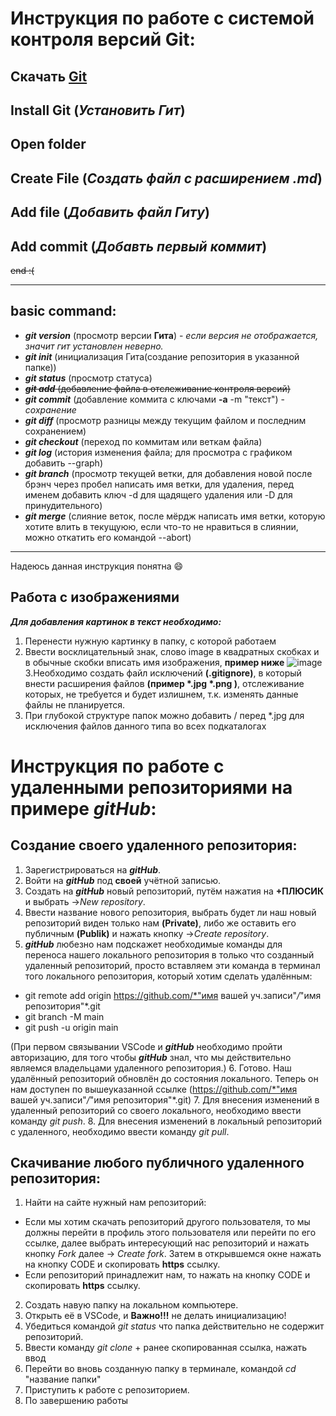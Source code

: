 # Инструкция по работе с системой контроля версий Git:
## Скачать [Git](https://git-scm.com/)
## Install Git (*Установить Гит*)
## Open folder
## Create File (*Создать файл с расширением **.md***)
## Add file (*Добавить файл Гиту*)
## Add commit (*Добавть первый коммит*)
~~end :(~~

 --- 

## basic command:
* ***git version*** (просмотр версии **Гита**) - _если версия не отображается, значит гит установлен неверно._
* ***git init*** (инициализация Гита(создание репозитория в указанной папке))
* ***git status*** (просмотр статуса)
* ~~***git add*** (добавление файла в отслеживание контроля версий)~~
* ***git commit*** (добавление коммита с ключами **-а** -m "текст") - *сохранение*
* ***git diff*** (просмотр разницы между текущим файлом и последним сохранением)
* ***git checkout*** (переход по коммитам или веткам файла)
* ***git log*** (история изменения файла; для просмотра с графиком добавить --graph)
* ***git branch*** (просмотр текущей ветки, для добавления новой после брэнч через пробел написать имя ветки, для удаления, перед именем добавить ключ -d для щадящего удаления или -D для принудительного)
* ***git merge*** (слияние веток, после мёрдж написать имя ветки, которую хотите влить в текущуюю, если что-то не нравиться в слиянии, можно откатить его командой --abort)
---
Надеюсь данная инструкция понятна :smile:

## Работа с изображениями
***Для добавления картинок в текст необходимо:***
1. Перенести нужную картинку в папку, с которой работаем
2. Ввести восклицательный знак, слово image в квадратных скобках и в обычные скобки вписать имя изображения, **пример ниже**
![image](kot.jpg)
3.Необходимо создать файл исключений **(.gitignore)**, в который внести расширения файлов **(пример *.jpg *.png )**, отслеживание которых, не требуется и будет излишнем, т.к. изменять данные файлы не планируется.
4. При глубокой структуре папок можно добавить / перед *.jpg для исключения файлов данного типа во всех подкаталогах


# Инструкция по работе с удаленными репозиториями на примере ***gitHub***:
## Создание своего удаленного репозитория:
1. Зарегистрироваться на ***gitHub***.
2. Войти на ***gitHub*** под **своей** учётной записью.
3. Создать на ***gitHub*** новый репозиторий, путём нажатия на **+ПЛЮСИК** и выбрать ->*New repository*.
4. Ввести название нового репозитория, выбрать будет ли наш новый репозиторий виден только нам **(Private)**, либо же оставить его публичным **(Publik)** и нажать кнопку ->*Create repository*.
5. ***gitHub*** любезно нам подскажет необходимые команды для переноса нашего локального репозитория в только что созданный удаленный репозиторий, просто вставляем эти команда в терминал того локального репозитория, который хотим сделать удалённым:
* git remote add origin https://github.com/*"имя вашей уч.записи"*/*"имя репозитория"*.git
* git branch -M main
* git push -u origin main

(При первом связывании VSCode и ***gitHub*** необходимо пройти авторизацию, для того чтобы ***gitHub*** знал, что мы действительно являемся владельцами удаленного репозитория.)
6. Готово. Наш удалённый репозиторий обновлён до состояния локального. Теперь он нам доступен по вышеуказанной ссылке (https://github.com/*"имя вашей уч.записи"*/*"имя репозитория"*.git)
7. Для внесения изменений в удаленный репозиторий со своего локального, необходимо ввести команду *git push*.
8. Для внесения изменений в локальный репозиторий с удаленного, необходимо ввести команду *git pull*.
## Cкачивание любого публичного удаленного репозитория:
1. Найти на сайте нужный нам репозиторий:
* Если мы хотим скачать репозиторий другого пользователя, то мы должны перейти в профиль этого пользователя или перейти по его ссылке, далее выбрать интересующий нас репозиторий и нажать кнопку *Fork* далее -> *Create fork*. Затем в открывшемся окне нажать на кнопку CODE и скопировать **https** ссылку.
* Если репозиторий принадлежит нам, то нажать на кнопку CODE и скопировать **https** ссылку.
2. Создать навую папку на локальном компьютере.
3. Открыть её в VSCode, и **Важно!!!** не делать инициализацию!
4. Убедиться командой *git status* что папка действительно не содержит репозиторий.
5. Ввести команду *git clone* + ранее скопированная ссылка, нажать ввод
6. Перейти во вновь созданную папку в терминале, командой *cd* "название папки"
7. Приступить к работе с репозиторием.
8. По завершению работы